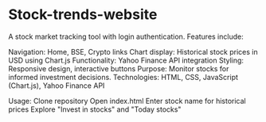# Stock-trends-website
A stock market tracking tool with login authentication. Features include:

Navigation: Home, BSE, Crypto links
Chart display: Historical stock prices in USD using Chart.js
Functionality: Yahoo Finance API integration
Styling: Responsive design, interactive buttons
Purpose: Monitor stocks for informed investment decisions.
Technologies:
HTML, CSS, JavaScript (Chart.js), Yahoo Finance API

Usage:
Clone repository
Open index.html
Enter stock name for historical prices
Explore "Invest in stocks" and "Today stocks"
